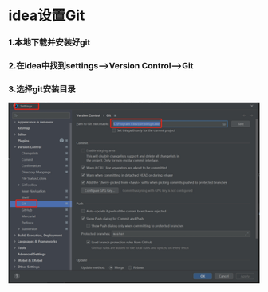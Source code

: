 # idea设置Git

### 1.本地下载并安装好git

### 2.在idea中找到settings-->Version Control-->Git  

### 3.选择git安装目录

![](./img/git设置.png)

